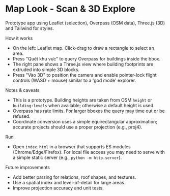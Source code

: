 # Map Look - Scan & 3D Explore

Prototype app using Leaflet (selection), Overpass (OSM data), Three.js (3D) and Tailwind for styles.

How it works
- On the left: Leaflet map. Click-drag to draw a rectangle to select an area.
- Press "Quét khu vực" to query Overpass for buildings inside the bbox.
- The right pane shows a Three.js view where building footprints are extruded into simple 3D blocks.
- Press "Vào 3D" to position the camera and enable pointer-lock flight controls (WASD + mouse) similar to a 'god mode' explorer.

Notes & caveats
- This is a prototype. Building heights are taken from OSM `height` or `building:levels` when available; otherwise a default height is used.
- Overpass has rate limits. For larger bboxes the query may time out or be refused.
- Coordinate conversion uses a simple equirectangular approximation; accurate projects should use a proper projection (e.g., proj4).

Run
- Open `index.html` in a browser that supports ES modules (Chrome/Edge/Firefox). For local file access you may need to serve with a simple static server (e.g., `python -m http.server`).

Future improvements
- Add better parsing for relations, roof shapes, and textures.
- Use a spatial index and level-of-detail for large areas.
- Improve projection accuracy and unit tests.
